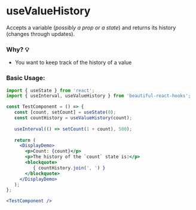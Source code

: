 # useValueHistory

Accepts a variable (*possibly a prop or a state*) and returns its history (changes through updates).

### Why? 💡

- You want to keep track of the history of a value

### Basic Usage:

```jsx harmony
import { useState } from 'react'; 
import { useInterval, useValueHistory } from 'beautiful-react-hooks'; 

const TestComponent = () => {
   const [count, setCount] = useState(0);
   const countHistory = useValueHistory(count);
   
   useInterval(() => setCount(1 + count), 500);
   
   return (
     <DisplayDemo>
       <p>Count: {count}</p>
       <p>The history of the `count` state is:</p>
       <blockquote>
          { countHistory.join(', ') }
       </blockquote>
     </DisplayDemo>
   );
};

<TestComponent />
```

